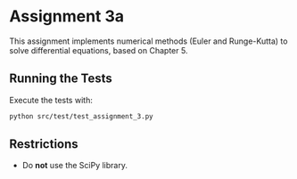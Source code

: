 # Assignment 3a
This assignment implements numerical methods (Euler and Runge-Kutta) to solve differential equations, based on Chapter 5.


## Running the Tests
Execute the tests with:
```bash
python src/test/test_assignment_3.py
```

## Restrictions
- Do **not** use the SciPy library.

